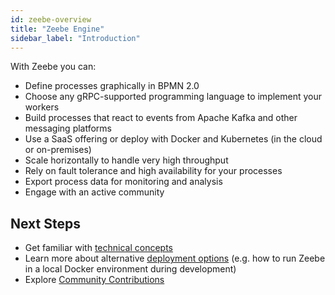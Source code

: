 ```yaml
---
id: zeebe-overview
title: "Zeebe Engine"
sidebar_label: "Introduction"
---
```


With Zeebe you can:

- Define processes graphically in BPMN 2.0
- Choose any gRPC-supported programming language to implement your workers
- Build processes that react to events from Apache Kafka and other messaging platforms
- Use a SaaS offering or deploy with Docker and Kubernetes (in the cloud or on-premises)
- Scale horizontally to handle very high throughput
- Rely on fault tolerance and high availability for your processes
- Export process data for monitoring and analysis
- Engage with an active community

## Next Steps

- Get familiar with [technical concepts](technical-concepts/index.md)
- Learn more about alternative [deployment options](deployment-guide/index.md) (e.g. how to run Zeebe in a local Docker environment during development)
- Explore [Community Contributions](open-source/community-contributions.md)

